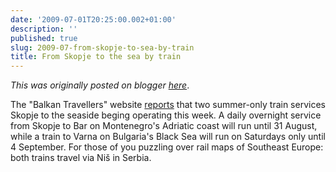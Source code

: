 ```yaml
---
date: '2009-07-01T20:25:00.002+01:00'
description: ''
published: true
slug: 2009-07-from-skopje-to-sea-by-train
title: From Skopje to the sea by train
---
```


*This was originally posted on blogger [here](https://blog.balkanology.com/2009/07/from-skopje-to-sea-by-train.html)*.

The "Balkan Travellers" website <a href="http://www.balkantravellers.com/index.php?option=com_content&amp;task=view&amp;id=1305">reports</a> that two summer-only train services Skopje to the seaside beging operating this week. A daily overnight service from Skopje to Bar on Montenegro's Adriatic coast will run until 31 August, while a train to Varna on Bulgaria's Black Sea will run on Saturdays only until 4 September. For those of you puzzling over rail maps of Southeast Europe: both trains travel via Niš in Serbia.